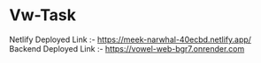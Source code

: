 # Vw-Task

Netlify Deployed Link :- https://meek-narwhal-40ecbd.netlify.app/
<br/>
Backend Deployed Link :- https://vowel-web-bgr7.onrender.com
